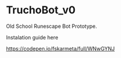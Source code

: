 # TruchoBot_v0
Old School Runescape Bot Prototype.


Instalation guide here

https://codepen.io/fskarmeta/full/WNwGYNJ



